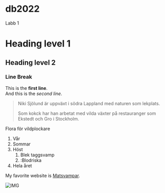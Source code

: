 # db2022
Labb 1

# Heading level 1

## Heading level 2

### Line Break

This is the **first line**.   
And this is the *second line*.

> Niki Sjölund är uppväxt i södra Lappland med naturen som lekplats. 
>
>Som kokck har han arbetat med vilda växter på restauranger som Ekstedt och Gro i Stockholm.

Flora för vildplockare
1. Vår
2. Sommar
3. Höst
	1. Blek taggsvamp
	2. :Blodriska
4. Hela året

My favorite website is [Matsvampar](http://svampguiden.com/).

![IMG](https://avatars.githubusercontent.com/u/103268927?v=4)



